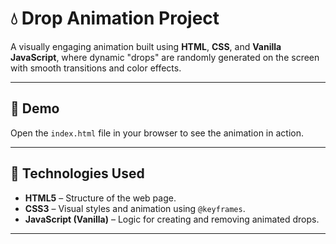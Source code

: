 # 💧 Drop Animation Project

A visually engaging animation built using **HTML**, **CSS**, and **Vanilla JavaScript**, where dynamic "drops" are randomly generated on the screen with smooth transitions and color effects.

---

## 🌟 Demo

Open the `index.html` file in your browser to see the animation in action.

---

## 🧠 Technologies Used

- **HTML5** – Structure of the web page.
- **CSS3** – Visual styles and animation using `@keyframes`.
- **JavaScript (Vanilla)** – Logic for creating and removing animated drops.

---



